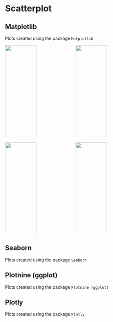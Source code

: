 # Scatterplot
## Matplotlib
Plots created using the package `Matplotlib`

<img src="../gallery/Scatterplot/mpl-Scatterplot-1.png" width="45%" height="300px"> <img src="../gallery/Scatterplot/mpl-Scatterplot-2.png" width="45%" height="300px">

<img src="../gallery/Scatterplot/mpl-Scatterplot-3.png" width="45%" height="300px"> <img src="../gallery/Scatterplot/mpl-Scatterplot-4.png" width="45%" height="300px">

## Seaborn
Plots created using the package `Seaborn`

## Plotnine (ggplot)
Plots created using the package `Plotnine (ggplot)`

## Plotly
Plots created using the package `Plotly`

